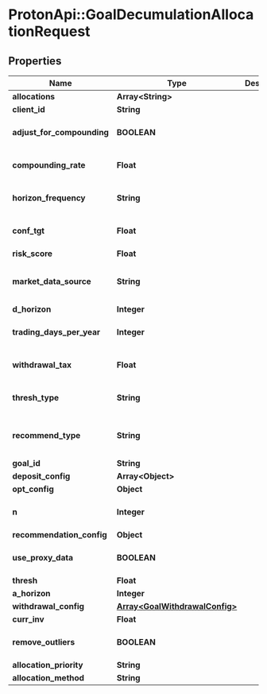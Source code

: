 # ProtonApi::GoalDecumulationAllocationRequest

## Properties
Name | Type | Description | Notes
------------ | ------------- | ------------- | -------------
**allocations** | **Array&lt;String&gt;** |  | [optional] 
**client_id** | **String** |  | [optional] 
**adjust_for_compounding** | **BOOLEAN** |  | [optional] [default to false]
**compounding_rate** | **Float** |  | [optional] [default to 0.0]
**horizon_frequency** | **String** |  | [optional] [default to &#39;year&#39;]
**conf_tgt** | **Float** |  | [optional] [default to 0.9]
**risk_score** | **Float** |  | [optional] 
**market_data_source** | **String** |  | [optional] [default to &#39;nucleus&#39;]
**d_horizon** | **Integer** |  | [optional] 
**trading_days_per_year** | **Integer** |  | [optional] [default to 252]
**withdrawal_tax** | **Float** |  | [optional] [default to 0.0]
**thresh_type** | **String** |  | [optional] [default to &#39;perc&#39;]
**recommend_type** | **String** |  | [optional] [default to &#39;horizon&#39;]
**goal_id** | **String** |  | [optional] 
**deposit_config** | **Array&lt;Object&gt;** |  | [optional] 
**opt_config** | **Object** |  | [optional] 
**n** | **Integer** |  | [optional] [default to 1000]
**recommendation_config** | **Object** |  | [optional] 
**use_proxy_data** | **BOOLEAN** |  | [optional] [default to false]
**thresh** | **Float** |  | [optional] 
**a_horizon** | **Integer** |  | [optional] 
**withdrawal_config** | [**Array&lt;GoalWithdrawalConfig&gt;**](GoalWithdrawalConfig.md) |  | [optional] 
**curr_inv** | **Float** |  | [optional] 
**remove_outliers** | **BOOLEAN** |  | [optional] [default to true]
**allocation_priority** | **String** |  | 
**allocation_method** | **String** |  | 


